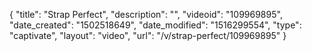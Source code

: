 {
    "title": "Strap Perfect",
    "description": "",
    "videoid": "109969895",
    "date_created": "1502518649",
    "date_modified": "1516299554",
    "type": "captivate",
    "layout": "video",
    "url": "\/v\/strap-perfect\/109969895"
}